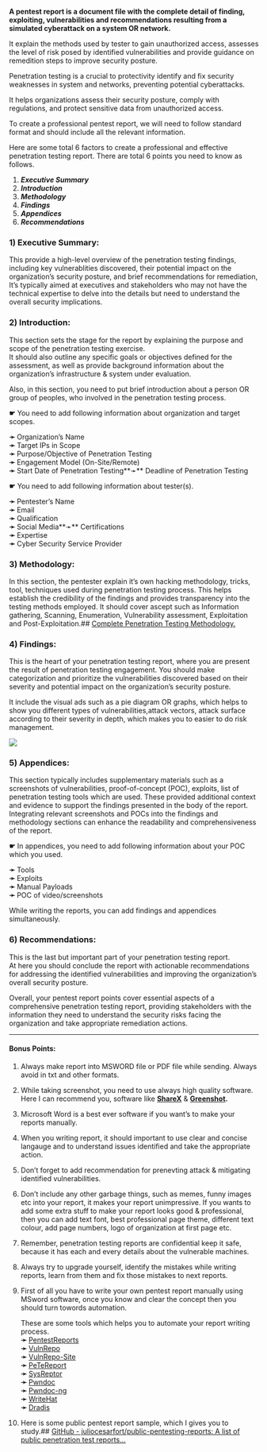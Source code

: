 
 **A pentest report is a document file with the complete detail of finding, exploiting, vulnerabilities and recommendations resulting from a simulated cyberattack on a system OR network.**
 
It explain the methods used by tester to gain unauthorized access, assesses the level of risk posed by identified vulnerabilities and provide guidance on remedition steps to improve security posture.

Penetration testing is a crucial to protectivity identify and fix security weaknesses in system and networks, preventing potential cyberattacks.

It helps organizations assess their security posture, comply with regulations, and protect sensitive data from unauthorized access.

To create a professional pentest report, we will need to follow standard format and should include all the relevant information.

Here are some total 6 factors to create a professional and effective penetration testing report. There are total 6 points you need to know as follows.

1. ***Executive Summary***
2. ***Introduction***
3. ***Methodology***
4. ***Findings***
5. ***Appendices***
6. ***Recommendations***



### 1) Executive Summary:

This provide a high-level overview of the penetration testing findings, including key vulnerablities discovered, their potential impact on the organization’s security posture, and brief recommendations for remediation, It’s typically aimed at executives and stakeholders who may not have the technical expertise to delve into the details but need to understand the overall security implications.

### 2) Introduction:

This section sets the stage for the report by explaining the purpose and scope of the penetration testing exercise.  
It should also outline any specific goals or objectives defined for the assessment, as well as provide background information about the organization’s infrastructure & system under evaluation.

Also, in this section, you need to put brief introduction about a person OR group of peoples, who involved in the penetration testing process.

**☛** You need to add following information about organization and target scopes.

**➛** Organization’s Name  
**➛** Target IPs in Scope  
**➛** Purpose/Objective of Penetration Testing  
**➛** Engagement Model (On-Site/Remote)  
**➛** Start Date of Penetration Testing**➛** Deadline of Penetration Testing

**☛** You need to add following information about tester(s).

**➛** Pentester’s Name  
**➛** Email  
**➛** Qualification  
**➛** Social Media**➛** Certifications  
**➛** Expertise  
**➛** Cyber Security Service Provider

### 3) Methodology:

In this section, the pentester explain it’s own hacking methodology, tricks, tool, techniques used during penetration testing process. This helps establish the credibility of the findings and provides transparency into the testing methods employed. It should cover ascept such as Information gathering, Scanning, Enumeration, Vulnerability assessment, Exploitation and Post-Exploitation.## [Complete Penetration Testing Methodology.](https://imshewale.medium.com/complete-penetration-testing-methodology-318b718dbb2c?source=post_page-----4f29b20de295---------------------------------------)

### 4) Findings:

This is the heart of your penetration testing report, where you are present the result of penetration testing engagement. You should make categorization and prioritize the vulnerabilities discovered based on their severity and potential impact on the organization’s security posture.

It include the visual ads such as a pie diagram OR graphs, which helps to show you different types of vulnerabilities,attack vectors, attack surface according to their severity in depth, which makes you to easier to do risk management.

![](https://miro.medium.com/v2/resize:fit:770/0*PY-KCL68IyVhuRQt)


### 5) Appendices:

This section typically includes supplementary materials such as a screenshots of vulnerabilities, proof-of-concept (POC), exploits, list of penetration testing tools which are used. These provided additional context and evidence to support the findings presented in the body of the report.  
Integrating relevant screenshots and POCs into the findings and methodology sections can enhance the readability and comprehensiveness of the report.

**☛** In appendices, you need to add following information about your POC which you used.

**➛** Tools  
**➛** Exploits  
**➛** Manual Payloads  
**➛** POC of video/screenshots

While writing the reports, you can add findings and appendices simultaneously.

### 6) Recommendations:

This is the last but important part of your penetration testing report.  
At here you should conclude the report with actionable recommendations for addressing the identified vulnerabilities and improving the organization’s overall security posture.

Overall, your pentest report points cover essential aspects of a comprehensive penetration testing report, providing stakeholders with the information they need to understand the security risks facing the organization and take appropriate remediation actions.

****

#### Bonus Points:

1. Always make report into MSWORD file or PDF file while sending. Always avoid in txt and other formats.
   
2. While taking screenshot, you need to use always high quality software.  
	Here I can recommend you, software like [**ShareX**](https://getsharex.com/) & [**Greenshot**](https://getgreenshot.org/)**.**
	
3. Microsoft Word is a best ever software if you want’s to make your reports manually.
   
4. When you writing report, it should important to use clear and concise langauge and to understand issues identified and take the appropriate action.
   
5. Don’t forget to add recommendation for prenevting attack & mitigating identified vulnerabilities.
   
6. Don’t include any other garbage things, such as memes, funny images etc into your report, it makes your report unimpressive. If you wants to add some extra stuff to make your report looks good & professional, then you can add text font, best professional page theme, different text colour, add page numbers, logo of organization at first page etc.
   
7. Remember, penetration testing reports are confidential keep it safe, because it has each and every details about the vulnerable machines.
   
8. Always try to upgrade yourself, identify the mistakes while writing reports, learn from them and fix those mistakes to next reports.
   
9. First of all you have to write your own pentest report manually using MSword software, once you know and clear the concept then you should turn towords automation.  
   
	These are some tools which helps you to automate your report writing process.  
	**➛** [PentestReports](https://pentestreports.com/)  
	**➛** [VulnRepo](https://github.com/kac89/vulnrepo)  
	**➛** [VulnRepo-Site](https://vulnrepo.com/home)  
	**➛** [PeTeReport](https://github.com/1modm/petereport)  
	**➛** [SysReptor](https://github.com/syslifters/sysreptor/)  
	**➛** [Pwndoc](https://github.com/pwndoc/pwndoc)  
	**➛** [Pwndoc-ng](https://github.com/pwndoc-ng/pwndoc-ng)  
	**➛** [WriteHat](https://github.com/blacklanternsecurity/writehat)  
	**➛** [Dradis](https://dradis.com/)
	
10. Here is some public pentest report sample, which I gives you to study.## [GitHub - juliocesarfort/public-pentesting-reports: A list of public penetration test reports…](https://github.com/juliocesarfort/public-pentesting-reports?source=post_page-----4f29b20de295---------------------------------------)

